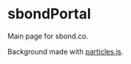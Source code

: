 # sbondPortal
Main page for sbond.co.

Background made with [particles.js](https://vincentgarreau.com/particles.js/).
